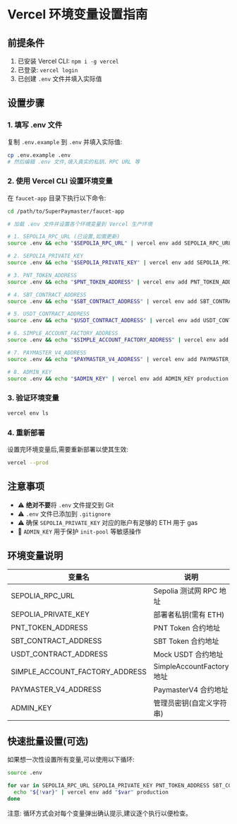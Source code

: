 # Vercel 环境变量设置指南

## 前提条件

1. 已安装 Vercel CLI: `npm i -g vercel`
2. 已登录: `vercel login`
3. 已创建 `.env` 文件并填入实际值

## 设置步骤

### 1. 填写 .env 文件

复制 `.env.example` 到 `.env` 并填入实际值:

```bash
cp .env.example .env
# 然后编辑 .env 文件,填入真实的私钥、RPC URL 等
```

### 2. 使用 Vercel CLI 设置环境变量

在 `faucet-app` 目录下执行以下命令:

```bash
cd /path/to/SuperPaymaster/faucet-app

# 加载 .env 文件并设置各个环境变量到 Vercel 生产环境

# 1. SEPOLIA_RPC_URL (已设置,如需更新)
source .env && echo "$SEPOLIA_RPC_URL" | vercel env add SEPOLIA_RPC_URL production

# 2. SEPOLIA_PRIVATE_KEY
source .env && echo "$SEPOLIA_PRIVATE_KEY" | vercel env add SEPOLIA_PRIVATE_KEY production

# 3. PNT_TOKEN_ADDRESS
source .env && echo "$PNT_TOKEN_ADDRESS" | vercel env add PNT_TOKEN_ADDRESS production

# 4. SBT_CONTRACT_ADDRESS
source .env && echo "$SBT_CONTRACT_ADDRESS" | vercel env add SBT_CONTRACT_ADDRESS production

# 5. USDT_CONTRACT_ADDRESS
source .env && echo "$USDT_CONTRACT_ADDRESS" | vercel env add USDT_CONTRACT_ADDRESS production

# 6. SIMPLE_ACCOUNT_FACTORY_ADDRESS
source .env && echo "$SIMPLE_ACCOUNT_FACTORY_ADDRESS" | vercel env add SIMPLE_ACCOUNT_FACTORY_ADDRESS production

# 7. PAYMASTER_V4_ADDRESS
source .env && echo "$PAYMASTER_V4_ADDRESS" | vercel env add PAYMASTER_V4_ADDRESS production

# 8. ADMIN_KEY
source .env && echo "$ADMIN_KEY" | vercel env add ADMIN_KEY production
```

### 3. 验证环境变量

```bash
vercel env ls
```

### 4. 重新部署

设置完环境变量后,需要重新部署以使其生效:

```bash
vercel --prod
```

## 注意事项

- ⚠️ **绝对不要**将 `.env` 文件提交到 Git
- ⚠️ `.env` 文件已添加到 `.gitignore`
- ⚠️ 确保 `SEPOLIA_PRIVATE_KEY` 对应的账户有足够的 ETH 用于 gas
- 🔐 `ADMIN_KEY` 用于保护 `init-pool` 等敏感操作

## 环境变量说明

| 变量名 | 说明 | 示例值 |
|--------|------|--------|
| SEPOLIA_RPC_URL | Sepolia 测试网 RPC 地址 | https://eth-sepolia.g.alchemy.com/v2/xxx |
| SEPOLIA_PRIVATE_KEY | 部署者私钥(需有 ETH) | 0xabcd... |
| PNT_TOKEN_ADDRESS | PNT Token 合约地址 | 0xD14E...F180 |
| SBT_CONTRACT_ADDRESS | SBT Token 合约地址 | 0xBfde...bD7f |
| USDT_CONTRACT_ADDRESS | Mock USDT 合约地址 | 0x14Ea...bCfDc |
| SIMPLE_ACCOUNT_FACTORY_ADDRESS | SimpleAccountFactory 地址 | 0x9bD6...7881 |
| PAYMASTER_V4_ADDRESS | PaymasterV4 合约地址 | 0xBC56...9D445 |
| ADMIN_KEY | 管理员密钥(自定义字符串) | your-secret-key |

## 快速批量设置(可选)

如果想一次性设置所有变量,可以使用以下循环:

```bash
source .env

for var in SEPOLIA_RPC_URL SEPOLIA_PRIVATE_KEY PNT_TOKEN_ADDRESS SBT_CONTRACT_ADDRESS USDT_CONTRACT_ADDRESS SIMPLE_ACCOUNT_FACTORY_ADDRESS PAYMASTER_V4_ADDRESS ADMIN_KEY; do
  echo "${!var}" | vercel env add "$var" production
done
```

注意: 循环方式会对每个变量弹出确认提示,建议逐个执行以便检查。
